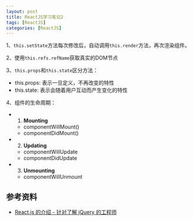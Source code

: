 ```yaml
---
layout: post
title: ReactJS学习笔记2
tags: [ReactJS]
categories: [ReactJS]
---
```






1、`this.setState`方法每次修改后，自动调用`this.render`方法，再次渲染组件。


2、使用`this.refs.refName`获取真实的DOM节点


3、`this.props`和`this.state`区分方法：

- this.props: 表示一旦定义，不再改变的特性
- this.state: 表示会随着用户互动而产生变化的特性


4、组件的生命周期：

- 1) **Mounting**

    - componentWillMount()
    - componentDidMount()

- 2) **Updating**

    - componentWillUpdate
    - componentDidUpdate

- 3) **Unmounting**

    - componentWillUnmount




## 参考资料
- [React.js 的介绍 - 针对了解 jQuery 的工程师](https://segmentfault.com/a/1190000003501752)


